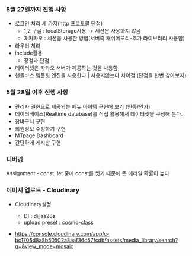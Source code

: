 ### 5월 27일까지 진행 사항
- 로그인 처리 세 가지(http 프로토콜 단점)
  - 1,2 구글 : localStorage사용 -> 세션은 사용하지 않음
  - 3 카카오 : 세션을 사용한 방법(서버측 캐쉬메모리-추가 라이브러리 사용함)
- 라우터 처리
- include활용
  - 장점과 단점
- 데이터셋은 카카오 서버가 제공하는 것을 사용함
- 핸들바스 템플릿 엔진을 사용한다 | 사용지않는다 차이점 (단점을 한번 찾아보자)


### 5월 28일 이후 진행 사항
- 관리자 권한으로 제공되는 메뉴 아이템 구현해 보기 (인증/인가)
- 데이터베이스(Realtime database)를 직접 활용해서 데이터셋을 구성해 본다.
- 장바구니 구현
- 회원정보 수정하기 구현
- MTpage Dashboard
- 간단하게 게시판 구현



### 디버깅
Assignment - const, let 중에 const를 썻기 때문에 뜬 에러일 확률이 높다

### 이미지 업로드 - Cloudinary
- Cloudinary설정
    - DF: dijjas28z
    - upload preset : cosmo-class

- https://console.cloudinary.com/app/c-bc1706d8a8b50502a8aaf36d57fcdb/assets/media_library/search?q=&view_mode=mosaic
